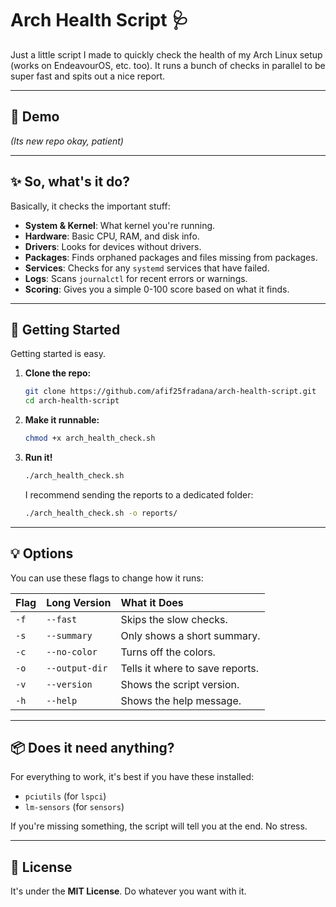 # Arch Health Script 🩺

Just a little script I made to quickly check the health of my Arch Linux setup (works on EndeavourOS, etc. too). It runs a bunch of checks in parallel to be super fast and spits out a nice report.

---

## 📸 Demo

*(Its new repo okay, patient)*

---

## ✨ So, what's it do?

Basically, it checks the important stuff:
* **System & Kernel**: What kernel you're running.
* **Hardware**: Basic CPU, RAM, and disk info.
* **Drivers**: Looks for devices without drivers.
* **Packages**: Finds orphaned packages and files missing from packages.
* **Services**: Checks for any `systemd` services that have failed.
* **Logs**: Scans `journalctl` for recent errors or warnings.
* **Scoring**: Gives you a simple 0-100 score based on what it finds.

---

## 🚀 Getting Started

Getting started is easy.

1.  **Clone the repo:**
    ```bash
    git clone https://github.com/afif25fradana/arch-health-script.git
    cd arch-health-script
    ```

2.  **Make it runnable:**
    ```bash
    chmod +x arch_health_check.sh
    ```

3.  **Run it!**
    ```bash
    ./arch_health_check.sh
    ```
    I recommend sending the reports to a dedicated folder:
    ```bash
    ./arch_health_check.sh -o reports/
    ```

---

## 💡 Options

You can use these flags to change how it runs:

| Flag | Long Version | What it Does |
| :--- | :--- | :--- |
| `-f` | `--fast` | Skips the slow checks. |
| `-s` | `--summary` | Only shows a short summary. |
| `-c` | `--no-color` | Turns off the colors. |
| `-o` | `--output-dir` | Tells it where to save reports. |
| `-v` | `--version` | Shows the script version. |
| `-h` | `--help` | Shows the help message. |

---

## 📦 Does it need anything?

For everything to work, it's best if you have these installed:
* `pciutils` (for `lspci`)
* `lm-sensors` (for `sensors`)

If you're missing something, the script will tell you at the end. No stress.

---

## 📜 License

It's under the **MIT License**. Do whatever you want with it.
